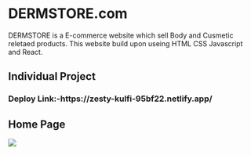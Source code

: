 <h1>DERMSTORE.com</h1>
DERMSTORE is a E-commerce website which sell Body and Cusmetic reletaed products.
This website build upon useing HTML CSS Javascript and React.
<h2>Individual Project</h2>
<h3>Deploy Link:-https://zesty-kulfi-95bf22.netlify.app/</h3>

<h2>Home Page</h2>
<img src="https://user-images.githubusercontent.com/107979908/220261551-ee464c26-1cc6-4d5c-a1d6-32a1508e20df.jpg"/>
